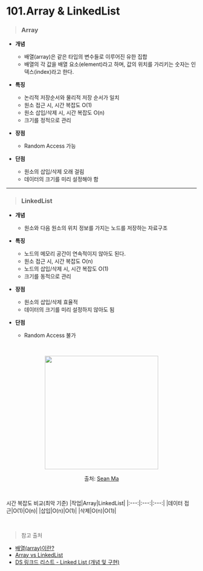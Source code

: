 # 101.Array & LinkedList

> ### Array
* **개념**
    - 배열(array)은 같은 타입의 변수들로 이루어진 유한 집합
    - 배열의 각 값을 배열 요소(element)라고 하며, 값의 위치를 가리키는 숫자는 인덱스(index)라고 한다.

* **특징**
    - 논리적 저장순서와 물리적 저장 순서가 일치
    - 원소 접근 시, 시간 복잡도 O(1)
    - 원소 삽입/삭제 시, 시간 복잡도 O(n)
    - 크기를 정적으로 관리

* **장점**
    - Random Access 가능

* **단점**
    - 원소의 삽입/삭제 오래 걸림
    - 데이터의 크기를 미리 설정해야 함

***

> ### LinkedList
* **개념**
    - 원소와 다음 원소의 위치 정보를 가지는 노드를 저장하는 자료구조

* **특징**
    - 노드의 메모리 공간이 연속적이지 않아도 된다.
    - 원소 접근 시, 시간 복잡도 O(n) 
    - 노드의 삽입/삭제 시, 시간 복잡도 O(1)
    - 크기를 동적으로 관리

* **장점**
    - 원소의 삽입/삭제 효율적
    - 데이터의 크기를 미리 설정하지 않아도 됨

* **단점**
    - Random Access 불가

<br>

<p align = center>
    <img src = "https://img1.daumcdn.net/thumb/R1280x0/?scode=mtistory2&fname=https%3A%2F%2Fblog.kakaocdn.net%2Fdn%2FVavk3%2FbtqBE1jivAx%2FrhUz3DDpDHjf2VSW7RuFN1%2Fimg.png" weight = "450px" height = "300px"></img>
</p>
<p align = center>출처: <a href = "https://sean-ma.tistory.com/23">Sean Ma</a></p>

<br>

시간 복잡도 비교(최악 기준)
|작업|Array|LinkedList|
|:---:|:---:|:---:|
|데이터 접근|O(1)|O(n)|
|삽입|O(n)|O(1)|
|삭제|O(n)|O(1)|

<br>

> 참고 출처
- [배열(array)이란?](http://tcpschool.com/c/c_array_oneDimensional)
- [Array vs LinkedList](https://woovictory.github.io/2018/12/27/DataStructure-Diff-of-Array-LinkedList/)
- [DS 링크드 리스트 - Linked List (개념 및 구현)](https://sean-ma.tistory.com/23)
